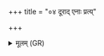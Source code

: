 +++
title = "०४ दूराद् एनाः प्रत्य्"

+++
<details><summary>मूलम् (GR)</summary>

दूराद् एनाः प्रत्य् आ पश्यम्  
आपतन्तीर् अथो दिवः ।  
देवानां हव्यमोहनीर्  
इन्द्रो अप्सरसो हनत् ॥
</details>